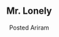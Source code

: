 <!DOCTYPE html>
<html>
<body>

<article>
  <header>
    <h1>Mr. Lonely</h1>
    <p>Posted Ariram</p
</article>

</body>
</html>
